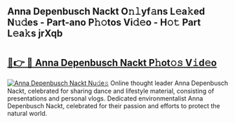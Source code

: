 ## Anna Depenbusch Nackt O𝚗𝚕yf𝚊ns L𝚎a𝚔ed N𝚞𝚍es - Part-ano P𝚑𝚘tos Vi𝚍𝚎o - H𝚘𝚝 Part L𝚎a𝚔s jrXqb

# <h2><a href="http://kfd2fsb.oniu.top/?m=Anna+Depenbusch+Nackt">🔗👉 🔴 Anna Depenbusch Nackt P𝚑ot𝚘𝚜 V𝚒d𝚎o</a></h2>

[![Anna Depenbusch Nackt Nu𝚍e𝚜](https://i.imgur.com/0qMVB7G.gif)](http://kfd2fsb.oniu.top/?m=Anna+Depenbusch+Nackt)
Online thought leader Anna Depenbusch Nackt, celebrated for sharing dance and lifestyle material, consisting of presentations and personal vlogs. Dedicated environmentalist Anna Depenbusch Nackt, celebrated for their passion and efforts to protect the natural world.  
